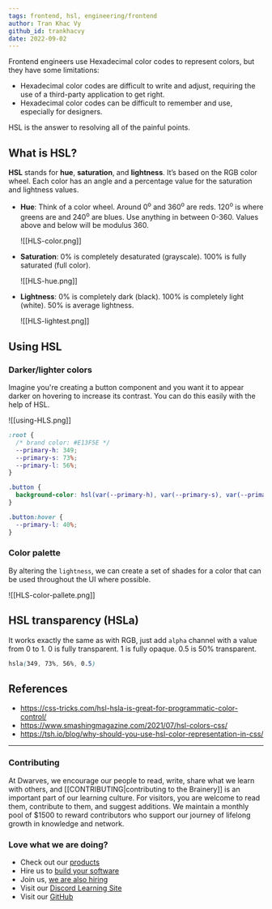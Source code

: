 ```yaml
---
tags: frontend, hsl, engineering/frontend
author: Tran Khac Vy
github_id: trankhacvy
date: 2022-09-02
---
```


Frontend engineers use Hexadecimal color codes to represent colors, but they have some limitations:

- Hexadecimal color codes are difficult to write and adjust, requiring the use of a third-party application to get right.
- Hexadecimal color codes can be difficult to remember and use, especially for designers.

HSL is the answer to resolving all of the painful points.

## What is HSL?

**HSL** stands for **hue**, **saturation**, and **lightness**. It’s based on the RGB color wheel. Each color has an angle and a percentage value for the saturation and lightness values.

- **Hue**: Think of a color wheel. Around 0<sup>o</sup> and 360<sup>o</sup> are reds. 120<sup>o</sup> is where greens are and 240<sup>o</sup> are blues. Use anything in between 0-360. Values above and below will be modulus 360.

  ![[HLS-color.png]]

- **Saturation**: 0% is completely desaturated (grayscale). 100% is fully saturated (full color).

  ![[HLS-hue.png]]

- **Lightness**: 0% is completely dark (black). 100% is completely light (white). 50% is average lightness.

  ![[HLS-lightest.png]]

## Using HSL

### Darker/lighter colors

Imagine you're creating a button component and you want it to appear darker on hovering to increase its contrast. You can do this easily with the help of HSL.

![[using-HLS.png]]

```css
:root {
  /* brand color: #E13F5E */
  --primary-h: 349;
  --primary-s: 73%;
  --primary-l: 56%;
}

.button {
  background-color: hsl(var(--primary-h), var(--primary-s), var(--primary-l));
}

.button:hover {
  --primary-l: 40%;
}
```

### Color palette

By altering the `lightness`, we can create a set of shades for a color that can be used throughout the UI where possible.

![[HLS-color-pallete.png]]

## HSL transparency (HSLa)

It works exactly the same as with RGB, just add `alpha` channel with a value from 0 to 1. 0 is fully transparent. 1 is fully opaque. 0.5 is 50% transparent.

```css
hsla(349, 73%, 56%, 0.5)
```

## References

- https://css-tricks.com/hsl-hsla-is-great-for-programmatic-color-control/
- https://www.smashingmagazine.com/2021/07/hsl-colors-css/
- https://tsh.io/blog/why-should-you-use-hsl-color-representation-in-css/



---
<!-- cta -->
### Contributing

At Dwarves, we encourage our people to read, write, share what we learn with others, and [[CONTRIBUTING|contributing to the Brainery]] is an important part of our learning culture. For visitors, you are welcome to read them, contribute to them, and suggest additions. We maintain a monthly pool of $1500 to reward contributors who support our journey of lifelong growth in knowledge and network.

### Love what we are doing?

- Check out our [products](https://superbits.co)
- Hire us to [build your software](https://d.foundation)
- Join us, [we are also hiring](https://github.com/dwarvesf/WeAreHiring)
- Visit our [Discord Learning Site](https://discord.gg/dzNBpNTVEZ)
- Visit our [GitHub](https://github.com/dwarvesf)